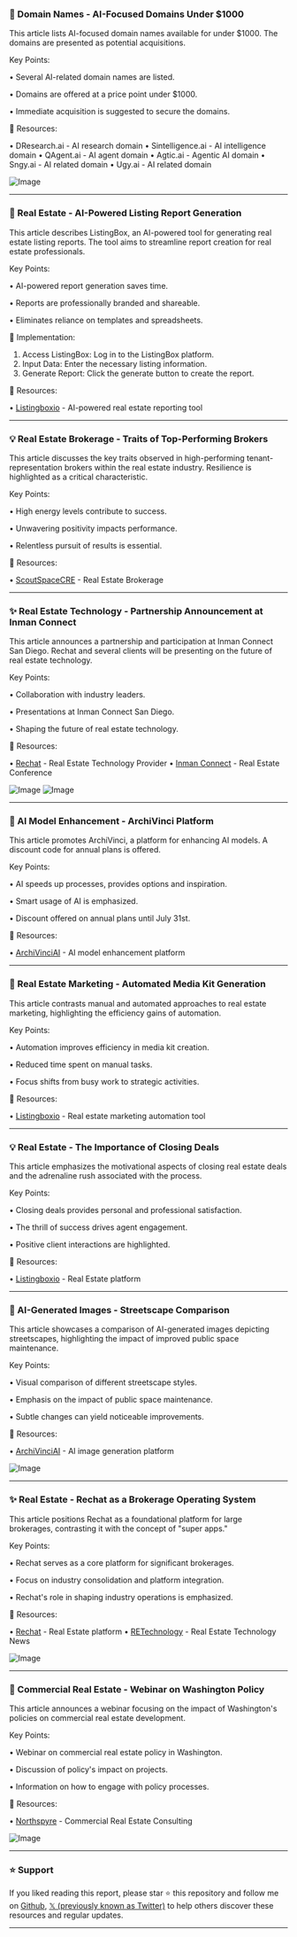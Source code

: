 ### 🚀 Domain Names - AI-Focused Domains Under $1000

This article lists AI-focused domain names available for under $1000.  The domains are presented as potential acquisitions.

Key Points:

• Several AI-related domain names are listed.


•  Domains are offered at a price point under $1000.


•  Immediate acquisition is suggested to secure the domains.


🔗 Resources:

• DResearch.ai - AI research domain
• Sintelligence.ai - AI intelligence domain
• QAgent.ai - AI agent domain
• Agtic.ai - Agentic AI domain
• Sngy.ai - AI related domain
• Ugy.ai - AI related domain

![Image](https://pbs.twimg.com/media/Gw1i9XHbgAAgpMK?format=jpg&name=small)


---

### 🤖 Real Estate - AI-Powered Listing Report Generation

This article describes ListingBox, an AI-powered tool for generating real estate listing reports. The tool aims to streamline report creation for real estate professionals.

Key Points:

• AI-powered report generation saves time.


• Reports are professionally branded and shareable.


• Eliminates reliance on templates and spreadsheets.



🚀 Implementation:

1. Access ListingBox: Log in to the ListingBox platform.
2. Input Data: Enter the necessary listing information.
3. Generate Report: Click the generate button to create the report.


🔗 Resources:

• [Listingboxio](https://x.com/Listingboxio) - AI-powered real estate reporting tool


---

### 💡 Real Estate Brokerage - Traits of Top-Performing Brokers

This article discusses the key traits observed in high-performing tenant-representation brokers within the real estate industry.  Resilience is highlighted as a critical characteristic.


Key Points:

• High energy levels contribute to success.


• Unwavering positivity impacts performance.


• Relentless pursuit of results is essential.



🔗 Resources:

• [ScoutSpaceCRE](https://x.com/ScoutSpaceCRE) - Real Estate Brokerage


---

### ✨ Real Estate Technology - Partnership Announcement at Inman Connect

This article announces a partnership and participation at Inman Connect San Diego. Rechat and several clients will be presenting on the future of real estate technology.

Key Points:

• Collaboration with industry leaders.


• Presentations at Inman Connect San Diego.


• Shaping the future of real estate technology.



🔗 Resources:

• [Rechat](https://x.com/rechathq) - Real Estate Technology Provider
• [Inman Connect](https://x.com/InmanConnect) - Real Estate Conference

![Image](https://pbs.twimg.com/media/GwELfjsWEAALyWe?format=jpg&name=small)
![Image](https://pbs.twimg.com/media/GwELfjrXEAAVwX2?format=jpg&name=small)


---

### 🤖 AI Model Enhancement - ArchiVinci Platform

This article promotes ArchiVinci, a platform for enhancing AI models.  A discount code for annual plans is offered.

Key Points:

• AI speeds up processes, provides options and inspiration.


• Smart usage of AI is emphasized.


• Discount offered on annual plans until July 31st.



🔗 Resources:

• [ArchiVinciAI](http://archivinci.com) - AI model enhancement platform

---

### 🚀 Real Estate Marketing - Automated Media Kit Generation

This article contrasts manual and automated approaches to real estate marketing, highlighting the efficiency gains of automation.

Key Points:

• Automation improves efficiency in media kit creation.


• Reduced time spent on manual tasks.


• Focus shifts from busy work to strategic activities.



🔗 Resources:

• [Listingboxio](https://x.com/Listingboxio) - Real estate marketing automation tool


---

### 💡 Real Estate - The Importance of Closing Deals

This article emphasizes the motivational aspects of closing real estate deals and the adrenaline rush associated with the process.

Key Points:

• Closing deals provides personal and professional satisfaction.


• The thrill of success drives agent engagement.


• Positive client interactions are highlighted.



🔗 Resources:

• [Listingboxio](https://x.com/Listingboxio) - Real Estate platform


---

### 🤖 AI-Generated Images - Streetscape Comparison

This article showcases a comparison of AI-generated images depicting streetscapes, highlighting the impact of improved public space maintenance.

Key Points:

• Visual comparison of different streetscape styles.


• Emphasis on the impact of public space maintenance.


• Subtle changes can yield noticeable improvements.


🔗 Resources:

• [ArchiVinciAI](https://x.com/ArchiVinciAI) - AI image generation platform

![Image](https://pbs.twimg.com/media/GuI0RCrXYAA-QGq?format=jpg&name=small)


---

### ✨ Real Estate - Rechat as a Brokerage Operating System

This article positions Rechat as a foundational platform for large brokerages, contrasting it with the concept of "super apps."

Key Points:

• Rechat serves as a core platform for significant brokerages.


• Focus on industry consolidation and platform integration.


• Rechat's role in shaping industry operations is emphasized.


🔗 Resources:

• [Rechat](https://x.com/rechathq) - Real Estate platform
• [RETechnology](https://x.com/RETechnology) - Real Estate Technology News

![Image](https://pbs.twimg.com/media/Gt5hLTbboAAbvYP?format=png&name=small)


---

### 🤖 Commercial Real Estate - Webinar on Washington Policy

This article announces a webinar focusing on the impact of Washington's policies on commercial real estate development.

Key Points:

• Webinar on commercial real estate policy in Washington.


• Discussion of policy's impact on projects.


• Information on how to engage with policy processes.


🔗 Resources:

• [Northspyre](https://x.com/Northspyre) - Commercial Real Estate Consulting

![Image](https://pbs.twimg.com/media/GtLlHNZWQAANF6q?format=jpg&name=small)


---

### ⭐️ Support

If you liked reading this report, please star ⭐️ this repository and follow me on [Github](https://github.com/Drix10), [𝕏 (previously known as Twitter)](https://x.com/DRIX_10_) to help others discover these resources and regular updates.

---